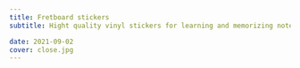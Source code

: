 ```yaml
---
title: Fretboard stickers
subtitle: Hight quality vinyl stickers for learning and memorizing notes on fretted string instruments

date: 2021-09-02
cover: close.jpg
---
```

